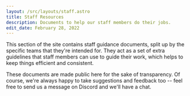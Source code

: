 ```yaml
---
layout: /src/layouts/staff.astro
title: Staff Resources
description: Documents to help our staff members do their jobs.
edit_date: February 28, 2022
---
```


This section of the site contains staff guidance documents, split up by the specific teams that they're intended for. They act as a set of extra guidelines that staff members can use to guide their work, which helps to keep things efficient and consistent.

These documents are made public here for the sake of transparency. Of course, we're always happy to take suggestions and feedback too -- feel free to send us a message on Discord and we'll have a chat.
